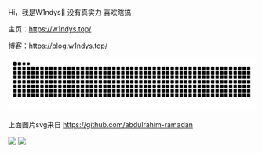 Hi，我是W1ndys👋
没有真实力
喜欢瞎搞

主页：https://w1ndys.top/

博客：https://blog.w1ndys.top/

<picture>
  <source media="(prefers-color-scheme: dark)" srcset="https://raw.githubusercontent.com/abdulrahim-ramadan/abdulrahim-ramadan/output/github-contribution-grid-snake-dark.svg">
  <source media="(prefers-color-scheme: dark)" srcset="https://raw.githubusercontent.com/abdulrahim-ramadan/abdulrahim-ramadan/output/github-contribution-grid-snake-dark.svg">
  <img alt="github contribution grid snake animation" src="https://raw.githubusercontent.com/abdulrahim-ramadan/abdulrahim-ramadan/output/github-contribution-grid-snake.svg">
</picture>

上面图片svg来自 https://github.com/abdulrahim-ramadan

<a>
  <img align="center" src="https://github-readme-stats.vercel.app/api/pin/?username=W1ndys" />
</a>
<a>
  <img align="center" src="https://github-readme-stats.vercel.app/api/pin/?username=W1ndys" />
</a>



